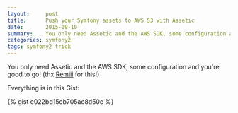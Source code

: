 ```yaml
---
layout:     post
title:      Push your Symfony assets to AWS S3 with Assetic
date:       2015-09-10
summary:    You only need Assetic and the AWS SDK, some configuration and you're good to go !
categories: symfony2
tags: symfony2 trick
---
```


You only need Assetic and the AWS SDK, some configuration and you're good to go! (thx [Remiii](https://github.com/Remiii) for this!)

Everything is in this Gist:

{% gist e022bd15eb705ac8d50c %}
